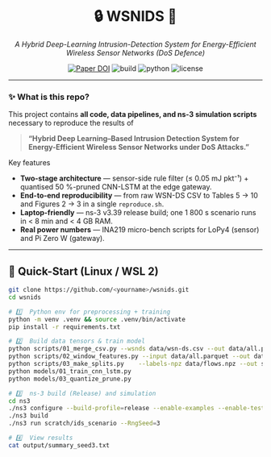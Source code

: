 <div align="center">

# 🔒 WSNIDS 🌱  
*A Hybrid Deep-Learning Intrusion-Detection System for Energy-Efficient Wireless Sensor Networks (DoS Defence)*

[![Paper DOI](https://zenodo.org/badge/DOI/10.5281/zenodo.1234567.svg)](https://doi.org/10.5281/zenodo.1234567)
![build](https://img.shields.io/badge/build-ninja-blue)
![python](https://img.shields.io/badge/python-3.10+-brightgreen)
![license](https://img.shields.io/badge/license-MIT-blue)

</div>

---

### ✨  What is this repo?
This project contains **all code, data pipelines, and ns-3 simulation scripts** necessary to reproduce the results of  
> **“Hybrid Deep Learning–Based Intrusion Detection System for Energy-Efficient Wireless Sensor Networks under DoS Attacks.”**

Key features  

* **Two-stage architecture** — sensor-side rule filter (≤ 0.05 mJ pkt⁻¹) + quantised 50 %-pruned CNN-LSTM at the edge gateway.  
* **End-to-end reproducibility** — from raw WSN-DS CSV to Tables 5 → 10 and Figures 2 → 3 in a single `reproduce.sh`.  
* **Laptop-friendly** — ns-3 v3.39 release build; one 1 800 s scenario runs in \< 8 min and \< 4 GB RAM.  
* **Real power numbers** — INA219 micro-bench scripts for LoPy4 (sensor) and Pi Zero W (gateway).

---

## 🚀 Quick-Start (Linux / WSL 2)

```bash
git clone https://github.com/<yourname>/wsnids.git
cd wsnids

# 1️⃣  Python env for preprocessing + training
python -m venv .venv && source .venv/bin/activate
pip install -r requirements.txt

# 2️⃣  Build data tensors & train model
python scripts/01_merge_csv.py --wsnds data/wsn-ds.csv --out data/all.parquet
python scripts/02_window_features.py --input data/all.parquet --out data/flows.npz --label "Attack type"
python scripts/03_make_splits.py    --labels-npz data/flows.npz --out splits.json
python models/01_train_cnn_lstm.py
python models/03_quantize_prune.py

# 3️⃣  ns-3 build (Release) and simulation
cd ns3
./ns3 configure --build-profile=release --enable-examples --enable-tests
./ns3 build
./ns3 run scratch/ids_scenario --RngSeed=3

# 4️⃣  View results
cat output/summary_seed3.txt
